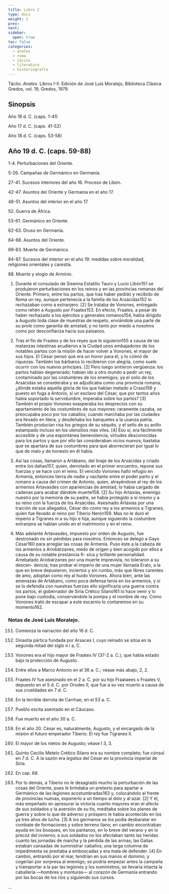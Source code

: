 ```yaml
---
title: Libro 2
type: docs
weight: 2
prev: 
next: 
sidebar:
  open: true
toc: false
categories:
  - anales
  - roma
  - tácito
  - literatura
  - historiografía
---
```


Tácito. *Anales*. Libros I-II. Edición de José Luis Moralejo, Biblioteca Clásica Gredos, vol. 19, Gredos, 1979.

## Sinopsis

Año 16 d. C. (caps. 1-41)

Año 17 d. C. (caps. 41-52)

Año 18 d. C. (caps. 53-58)

## Año 19 d. C. (caps. 59-88)

1-4. Perturbaciones del Oriente.

5-26. Campañas de Germánico en Germania.

27-41. Sucesos interiores del año 16. Proceso de Libón.

42-47. Asuntos del Oriente y Germania en el año 17.

48-51. Asuntos del interior en el año 17.

52\. Guerra de África.

53-61. Germánico en Oriente.

62-63. Druso en Germania.

64-68. Asuntos del Oriente.

69-83. Muerte de Germánico.

84-87. Sucesos del interior en el año 19: medidas sobre moralidad,
religiones orientales y carestía.

88\. Muerte y elogio de Arminio. 


1. Durante el consulado de Sisenna Estatilio Tauro y Lucio Libón151 se produjeron perturbaciones en los reinos y en las provincias romanas del Oriente. Primero, entre los partos, que tras haber pedido y recibido de Roma un rey, aunque pertenecía a la familia de los Arsácidas152 lo rechazaban como a extranjero. [2] Se trataba de Vonones, entregado como rehén a Augusto por Fraates153. En efecto, Fraates, a pesar de haber rechazado a los ejércitos y generales romanos154, había dirigido a Augusto toda clase de muestras de respeto, enviándole una parte de su prole como garantía de amistad; y no tanto por miedo a nosotros como por desconfianza hacia sus paisanos.

2.  Tras el fin de Fraates y de los reyes que le siguieron155 a causa de las matanzas intestinas acudieron a la Ciudad unos embajadores de los notables partos con la misión de hacer volver a Vonones, el mayor de sus hijos. El César pensó que era un honor para él, y lo colmó de riquezas. También los bárbaros lo recibieron con alegría, como suele ocurrir con los nuevos príncipes. [2] Pero luego sintieron vergüenza: los partos habían degenerado; habían ido a otro mundo a pedir un rey, contaminado por las costumbres de los enemigos; ya el solio de los Arsácidas se consideraba y se adjudicaba como una provincia romana; ¿dónde estaba aquella gloria de los que habían matado a Craso156 y puesto en fuga a Antonio, si un esclavo del César, que por tantos años había soportado la servidumbre, imperaba sobre los partos? [3] También el propio Vonones exasperaba los desprecios con su apartamiento de las costumbres de sus mayores: raramente cazaba, se preocupaba poco por los caballos; cuando marchaba por las ciudades era llevado en litera, y desdeñaba los banquetes a la usanza patria. También producían risa los griegos de su séquito, y el sello de su anillo estampado incluso en los utensilios más viles. [4] Eso sí, era fácilmente accesible y de una espontánea benevolencia, virtudes desconocidas para los partos y que por ello las consideraban vicios nuevos; bastaba que se apartara de sus costumbres para que aborrecieran por igual lo que de malo y de honesto en él había.

3. Así las cosas, llamaron a Artábano, del linaje de los Arsácidas y criado entre los dahas157, quien, derrotado en el primer encuentro, repone sus fuerzas y se hace con el reino. El vencido Vonones halló refugio en Armenia, entonces tierra de nadie y vacilante entre el poder parto y el romano a causa del crimen de Antonio, quien, atrayéndose al rey de los armenios Artavasdes con apariencias de amistad, lo había cargado de cadenas para acabar dándole muerte158. [2] Su hijo Artaxias, enemigo nuestro por la memoria de su padre, se había protegido a sí mismo y a su reino con la fuerza de los Arsácidas. Asesinado Artaxias por una traición de sus allegados, César dio como rey a los armenios a Tigranes, quien fue llevado al reino por Tiberio Nerón159. Mas no le duró el imperio a Tigranes ni a su hijo e hija, aunque siguiendo la costumbre extranjera se habían unido en el matrimonio y en el reino.

4. Más adelante Artavasdes, impuesto por orden de Augusto, fue destronado no sin pérdidas para nosotros. Entonces se delegó a Gayo César160 para arreglar las cosas de Armenia. Puso éste a la cabeza de los armenios a Ariobárzanes, medo de origen y bien acogido por ellos a causa de su notable prestancia fí- sica y brillante personalidad. Arrebatado Ariobárzanes por una muerte imprevista, no toleraron a su descen- dencia; tras probar el imperio de una mujer llamada Erato, a la que en breve depusieron, inciertos y sin rumbo, más que libres carentes de amo, adoptan como rey al huido Vonones. Ahora bien, ante las amenazas de Artábano, como poca defensa tenía en los armenios, y si se lo defendía con nuestras fuerzas ello significaria una guerra contra los partos, el gobernador de Siria Crético Silano161 lo hace venir y lo pone bajo custodia, conservándole la pompa y el nombre de rey. Cómo Vonones trató de escapar a este escarnio lo contaremos en su momento162.

### Notas de José Luis Moralejo.

151. Comienza la narración del año 16 d. C.

152. Dinastía pártica fundada por Arsaces I, cuyo reinado se sitúa en la segunda mitad del siglo n i a, C.

153. Vonones era el hijo mayor de Fraates IV (37-2 a. C.), que había estado bajo la protección de Augusto.

154. Entre ellos a Marco Antonio en el 36 a. C.; véase más abajo, 2, 2.

155. Fraates IV fue asesinado en el 2 a. C. por su hijo Fraataees o Fraates V, depuesto en el 5 d. C. por Orodes II, que fue a su vez muerto a causa de sus crueldades en 7 d. C.

156. En la terrible derrota de Carrhae, en el 53 a. C.

157. Pueblo escita asentado en el Cáucaso.

158. Fue muerto en el año 30 a. C.

159. En el año 20. César es, naturalmente, Augusto, y el encargado de la misión el futuro emperador Tiberio. El rey fue Tigranes II.

160. El mayor de los nietos de Augusto; véase I 3, 3.

161. Quinto Cecilio Metelo Crético Silano era su nombre completo; fue cónsul en 7 d. C. A la sazón era *legatus* del César en la provincia imperial de Siria.

162. En cap. 68.

5. Por lo demás, a Tiberio no le desagradó mucho la perturbación de las cosas del Oriente, pues le brindaba un pretexto para apartar a Germánico de las legiones acostumbradas163 y, colocándolo al frente de provincias nuevas, exponerlo a un tiempo al dolo y al azar. [2] Y él, más empeñado en apresurar la victoria cuanto mayores eran el afecto de sus soldados y la aversión de su tío, meditaba sobre los planes de guerra y sobre lo que de adverso y próspero le había acontecido en los ya tres años de lucha. [3] A los germanos se los podía desbaratar en combate de formaciones y sobre terreno llano; en cambio encontraban ayuda en los bosques, en los pantanos, en lo breve del verano y en lo precoz del invierno; a sus soldados no los afectaban tanto las heridas cuanto las jornadas de marcha y la pérdida de las armas; las Galias estaban cansadas de suministrar caballos; una larga columna de impedimenta se prestaba a emboscadas y era mala de defender. [4] En cambio, entrando por el mar, tendrían en sus manos el dominio, y cogerían por sorpresa al enemigo; se podría empezar antes la campaña y transportar a la par las legiones y los suministros; se llevaría intacta la caballería —hombres y monturas— al corazón de Germania entrando por las bocas de los ríos y siguiendo sus cursos.

...